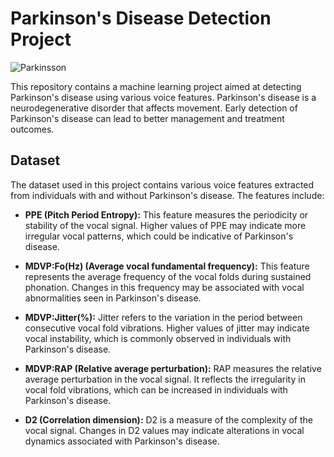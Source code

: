 # Parkinson's Disease Detection Project

![Parkinsson](https://www.medicallyspeaking.in/wp-content/uploads/2022/03/brain_activity-5798eebf5f9b589aa9ae69b2.jpg)

This repository contains a machine learning project aimed at detecting Parkinson's disease using various voice features. Parkinson's disease is a neurodegenerative disorder that affects movement. Early detection of Parkinson's disease can lead to better management and treatment outcomes. 

## Dataset

The dataset used in this project contains various voice features extracted from individuals with and without Parkinson's disease. The features include:

- **PPE (Pitch Period Entropy):** This feature measures the periodicity or stability of the vocal signal. Higher values of PPE may indicate more irregular vocal patterns, which could be indicative of Parkinson's disease.

- **MDVP:Fo(Hz) (Average vocal fundamental frequency):** This feature represents the average frequency of the vocal folds during sustained phonation. Changes in this frequency may be associated with vocal abnormalities seen in Parkinson's disease.

- **MDVP:Jitter(%):** Jitter refers to the variation in the period between consecutive vocal fold vibrations. Higher values of jitter may indicate vocal instability, which is commonly observed in individuals with Parkinson's disease.

- **MDVP:RAP (Relative average perturbation):** RAP measures the relative average perturbation in the vocal signal. It reflects the irregularity in vocal fold vibrations, which can be increased in individuals with Parkinson's disease.

- **D2 (Correlation dimension):** D2 is a measure of the complexity of the vocal signal. Changes in D2 values may indicate alterations in vocal dynamics associated with Parkinson's disease.
